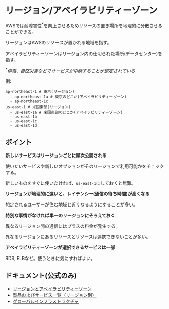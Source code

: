 # リージョン/アベイラビリティーゾーン

AWSでは耐障害性<sup>*</sup>を向上させるためリソースの置き場所を地理的に分散させることができる。

リージョンはAWSのリソースが置かれる地域を指す。

アベイラビリティーゾーンはリージョン内の仕切られた場所(データセンター)を指す。

<sup>*</sup>_停電、自然災害などでサービスが中断することが想定されている_

例:

```
ap-northeast-1 # 東京(リージョン)
  - ap-northeast-1a # 東京のどこか(アベイラビリティーゾーン)
  - ap-northeast-1c
us-east-1 # 米国東部(リージョン)
  - us-east-1a # 米国東部のどこか(アベイラビリティーゾーン)
  - us-east-1b
  - us-east-1c
  - us-east-1d
```

## ポイント

**新しいサービスはリージョンごとに順次公開される**

使いたいサービスや新しいオプションがそのリージョンで利用可能かをチェックする。

新しいものをすぐに使いたければ、`us-east-1`にしておくと無難。

**リージョンが地理的に遠いと、レイテンシー(通信の待ち時間)が高くなる**

想定されるユーザーが住む地域と近くなるようにすることが多い。

**特別な事情がなければ単一のリージョンにそろえておく**

異なるリージョン間の通信にはプラスの料金が発生する。

異なるリージョンにあるリソースとリソースは連携できないことが多い。

**アベイラビリティーゾーンが選択できるサービスは一部**

RDS, ELBなど。使うときに気にすればよい。

## ドキュメント(公式のみ)

- [リージョンとアベイラビリティーゾーン](http://docs.aws.amazon.com/ja_jp/AWSEC2/latest/UserGuide/using-regions-availability-zones.html)
- [製品およびサービス一覧（リージョン別）](http://aws.amazon.com/jp/about-aws/global-infrastructure/regional-product-services/)
- [グローバルインフラストラクチャ](https://aws.amazon.com/jp/about-aws/global-infrastructure/)

